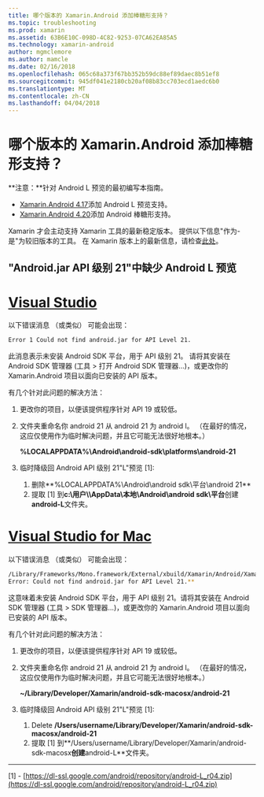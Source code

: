 ```yaml
---
title: 哪个版本的 Xamarin.Android 添加棒糖形支持？
ms.topic: troubleshooting
ms.prod: xamarin
ms.assetid: 63B6E10C-098D-4C82-9253-07CA62EA85A5
ms.technology: xamarin-android
author: mgmclemore
ms.author: mamcle
ms.date: 02/16/2018
ms.openlocfilehash: 065c68a373f67bb352b59dc88ef89daec8b51ef8
ms.sourcegitcommit: 945df041e2180cb20af08b83cc703ecd1aedc6b0
ms.translationtype: MT
ms.contentlocale: zh-CN
ms.lasthandoff: 04/04/2018
---
```

# <a name="what-version-of-xamarinandroid-added-lollipop-support"></a>哪个版本的 Xamarin.Android 添加棒糖形支持？

**注意：**针对 Android L 预览的最初编写本指南。

-   [Xamarin.Android 4.17](https://developer.xamarin.com/releases/android/xamarin.android_4/xamarin.android_4.17/)添加 Android L 预览支持。
-   [Xamarin.Android 4.20](https://developer.xamarin.com/releases/android/xamarin.android_4/xamarin.android_4.20/)添加 Android 棒糖形支持。

Xamarin 才会主动支持 Xamarin 工具的最新稳定版本。 提供以下信息"作为-是"为较旧版本的工具。 在 Xamarin 版本上的最新信息，请检查[此处](http://releases.xamarin.com/)。

## <a name="missing-androidjar-for-api-level-21-in-android-l-preview"></a>"Android.jar API 级别 21"中缺少 Android L 预览

# <a name="visual-studiotabvswin"></a>[Visual Studio](#tab/vswin)

以下错误消息 （或类似） 可能会出现：

```cmd
Error 1 Could not find android.jar for API Level 21.
```

此消息表示未安装 Android SDK 平台，用于 API 级别 21。 请将其安装在 Android SDK 管理器 (工具 > 打开 Android SDK 管理器...)，或更改你的 Xamarin.Android 项目以面向已安装的 API 版本。

有几个针对此问题的解决方法：

1. 更改你的项目，以便该提供程序针对 API 19 或较低。

2. 文件夹重命名你 android 21 从 android 21 为 android l。 （在最好的情况，这应仅使用作为临时解决问题，并且它可能无法很好地根本。）

   **%LOCALAPPDATA%\\Android\\android-sdk\\platforms\\android-21**

3. 临时降级回 Android API 级别 21"L"预览 [1]:

    1.  删除**%LOCALAPPDATA%\\Android\\android sdk\\平台\\android 21** 
    2.  提取 [1] 到**c:\\用户\\<username>\\AppData\\本地\\Android\\android sdk\\平台**创建**android-L**文件夹。

# <a name="visual-studio-for-mactabvsmac"></a>[Visual Studio for Mac](#tab/vsmac)

以下错误消息 （或类似） 可能会出现：

```bash
/Library/Frameworks/Mono.framework/External/xbuild/Xamarin/Android/Xamarin.Android.Common.targets: 
Error: Could not find android.jar for API Level 21.**
```

这意味着未安装 Android SDK 平台，用于 API 级别 21。请将其安装在 Android SDK 管理器 (工具 > SDK 管理器...)，或更改你的 Xamarin.Android 项目以面向已安装的 API 版本。

有几个针对此问题的解决方法：

1. 更改你的项目，以便该提供程序针对 API 19 或较低。

2. 文件夹重命名你 android 21 从 android 21 为 android l。 （在最好的情况，这应仅使用作为临时解决问题，并且它可能无法很好地根本。）

   **~/Library/Developer/Xamarin/android-sdk-macosx/android-21**

3. 临时降级回 Android API 级别 21"L"预览 [1]:

    1.  Delete **/Users/username/Library/Developer/Xamarin/android-sdk-macosx/android-21**
    2.  提取 [1] 到**/Users/username/Library/Developer/Xamarin/android-sdk-macosx**创建**android-L**文件夹。

-----


[1] - [https://dl-ssl.google.com/android/repository/android-L_r04.zip](https://dl-ssl.google.com/android/repository/android-L_r04.zip)
